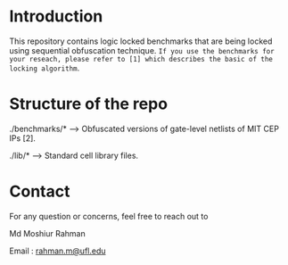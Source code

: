 # Introduction
This repository contains logic locked benchmarks that are being locked using sequential obfuscation technique. `If you use the benchmarks for your reseach, please refer to [1] which describes the basic of the locking algorithm`.

# Structure of the repo
./benchmarks/*  --> Obfuscated versions of gate-level netlists of MIT CEP IPs [2].

./lib/*         --> Standard cell library files.

# Contact
For any question or concerns, feel free to reach out to

Md Moshiur Rahman

Email : rahman.m@ufl.edu

